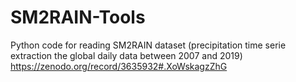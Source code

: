 # SM2RAIN-Tools
Python code for reading SM2RAIN dataset (precipitation time serie extraction the global daily data between 2007 and 2019)
https://zenodo.org/record/3635932#.XoWskagzZhG
